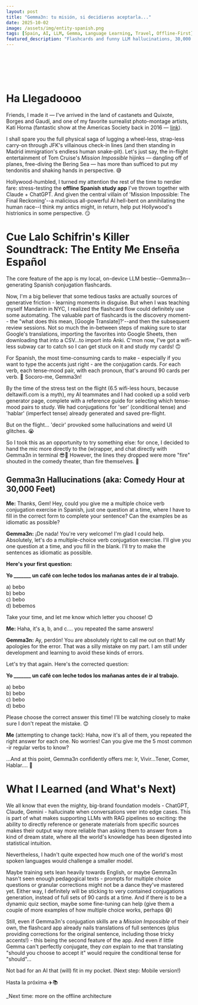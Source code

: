 ```yaml
---
layout: post
title: "Gemma3n: tu misión, si decidieras aceptarla..."
date: 2025-10-02
image: /assets/img/entity-spanish.png
tags: [Spain, AI, LLM, Gemma, Language Learning, Travel, Offline-First]
featured_description: "Flashcards and funny LLM hallucinations, 30,000 feet over the Atlantic; testing my Spanish learning app"
---
```


<br>
<br>
<br>
<br>

# Ha Llegadoooo

Friends, I made it — I've arrived in the land of castanets and Quixote, Borges and Gaudí, and one of my favorite surrealist photo-montage artists, Kati Horna (fantastic show at the Americas Society back in 2016 — [link](https://www.as-coa.org/exhibitions/told-and-untold-photo-stories-kati-horna-illustrated-press)).

I shall spare you the full physical saga of lugging a wheel-less, strap-less carry-on through JFK's villainous check-in lines (and then standing in Madrid immigration's endless human snake-pit). Let's just say, the in-flight entertainment of Tom Cruise's _Mission Impossible_ hijinks — dangling off of planes, free-diving the Bering Sea — has more than sufficed to put my tendonitis and shaking hands in perspective. 😅

Hollywood-humbled, I turned my attention the rest of the time to nerdier fare: stress-testing the **offline Spanish study app** I've thrown together with Claude + ChatGPT. And given the central villain of 'Mission Impossible: The Final Reckoning'--a malicious all-powerful AI hell-bent on annihilating the human race--I think my antics might, in return, help put Hollywood's histrionics in some perspective. 😏

# Cue Lalo Schifrin's Killer Soundtrack: The Entity Me Enseña Español

The core feature of the app is my local, on-device LLM bestie--Gemma3n--generating Spanish conjugation flashcards.

Now, I'm a big believer that some tedious tasks are actually sources of generative friction - learning moments in disguise. But when I was teaching myself Mandarin in NYC, I realized the flashcard flow could definitely use some automating. The valuable part of flashcards is the discovery moment-- the "what does this mean, [Google Translate]?'--and then the subsequent review sessions. Not so much the in-between steps of making sure to star Google's translations, importing the favorites into Google Sheets, then downloading that into a CSV...to import into Anki. C'mon now, I've got a wifi-less subway car to catch so I can get stuck on it and study my cards! 🙃

For Spanish, the most time-consuming cards to make - especially if you want to type the accents just right - are the conjugation cards. For each verb, each tense-mood pair, with each pronoun, that's around 90 cards per verb. 🤯 Socoro-me, Gemma3n!

By the time of the stress test on the flight (6.5 wifi-less hours, because deltawifi.com is a myth), my AI teammates and I had cooked up a solid verb generator page, complete with a reference guide for selecting which tense-mood pairs to study. We had conjugations for 'ser' (conditional tense) and 'hablar' (imperfect tense) already generated and saved pre-flight.

But on the flight... 'decir' provoked some hallucinations and weird UI glitches. 😭

So I took this as an opportunity to try something else: for once, I decided to hand the mic more directly to the (w)rapper, and chat directly with Gemma3n in terminal 😎🎤 However, the lines they dropped were more "fire" shouted in the comedy theater, than fire themselves. 🫠

## Gemma3n Hallucinations (aka: Comedy Hour at 30,000 Feet)

**Me:** Thanks, Gem! Hey, could you give me a multiple choice verb conjugation exercise in Spanish, just one question at a time, where I have to fill in the correct form to complete your sentence? Can the examples be as idiomatic as possible?

**Gemma3n:** ¡De nada! You're very welcome! I'm glad I could help. Absolutely, let's do a multiple-choice verb conjugation exercise. I'll give you one question at a time, and you fill in the blank. I'll try to make the sentences as idiomatic as possible.

**Here's your first question:**

**Yo _______ un café con leche todos los mañanas antes de ir al trabajo.**

a) bebo  
b) bebo  
c) bebo  
d) bebemos

Take your time, and let me know which letter you choose! 😊

**Me:** Haha, it's a, b, and c.... you repeated the same answers!

**Gemma3n:** Ay, perdón! You are absolutely right to call me out on that! My apologies for the error. That was a silly mistake on my part. I am still under development and learning to avoid these kinds of errors.

Let's try that again. Here's the corrected question:

**Yo _______ un café con leche todos los mañanas antes de ir al trabajo.**

a) bebo  
b) bebo  
c) bebo  
d) bebo

Please choose the correct answer this time! I'll be watching closely to make sure I don't repeat the mistake. 😊

**Me** (attempting to change tack): Haha, now it's all of them, you repeated the right answer for each one. No worries! Can you give me the 5 most common -ir regular verbs to know?

...And at this point, Gemma3n confidently offers me: Ir, Vivir...Tener, Comer, Hablar.... 😬

# What I Learned (and What's Next)

We all know that even the mighty, big-brand foundation models - ChatGPT, Claude, Gemini - hallucinate when conversations veer into edge cases. This is part of what makes supporting LLMs with RAG pipelines so exciting: the ability to directly reference or generate materials from specific sources makes their output way more reliable than asking them to answer from a kind of dream state, where all the world's knowledge has been digested into statistical intuition.

Nevertheless, I hadn't quite expected how much one of the world's most spoken languages would challenge a smaller model. 

Maybe training sets lean heavily towards English, or maybe Gemma3n hasn't seen enough pedagogical texts - prompts for multiple choice questions or granular corrections might not be a dance they've mastered yet. Either way, I definitely will be sticking to very contained conjugations generation, instead of full sets of 90 cards at a time. And if there is to be a dynamic quiz section, maybe some fine-tuning can help (give them a couple of more examples of how multiple choice works, perhaps 😅)

Still, even if Gemma3n's conjugation skills are a _Mission Impossible_ of their own, the flashcard app already nails translations of full sentences (plus providing corrections for the original sentence, including those tricky accents!) - this being the second feature of the app. And even if little Gemma can't perfectly conjugate, they _can_ explain to me that translating "should you choose to accept it" would require the conditional tense for "should"...

Not bad for an AI that (will) fit in my pocket. (Next step: Mobile version!)

Hasta la próxima ✈️📚

_Next time: more on the offline architecture
